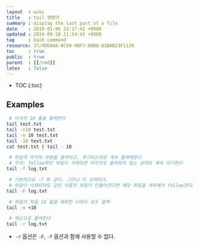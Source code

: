 ```yaml
---
layout  : wiki
title   : tail 명령어
summary : display the last part of a file
date    : 2019-01-06 23:17:41 +0900
updated : 2024-09-10 21:54:43 +0900
tag     : bash command
resource: 37/4DEAA6-AC99-4BF7-80B8-03BAB23F1129
toc     : true
public  : true
parent  : [[/cmd]]
latex   : false
---
```

* TOC
{:toc}

## Examples
```sh
 # 마지막 10 줄을 출력한다
tail test.txt
tail -n10 test.txt
tail -n 10 test.txt
tail -10 test.txt
cat test.txt | tail - 10

 # 파일의 마지막 부분을 출력하고, 추가되는대로 계속 출력해준다
 # 주의: follow하던 파일이 삭제되면 아무것도 출력하지 않는 상태로 계속 대기한다
tail -f log.txt

 # 기본적으로 -f 와 같다. 그러나 더 강력하다.
 # 파일이 삭제되어도 같은 이름의 파일이 만들어진다면 해당 파일을 계속해서 follow한다
tail -F log.txt

 # 파일의 처음 10 줄을 제외한 나머지 모두 출력
tail -n +10

 # 역순으로 출력한다
tail -r log.txt
```

* `-r` 옵션은 `-F`, `-f` 옵션과 함께 사용할 수 없다.

